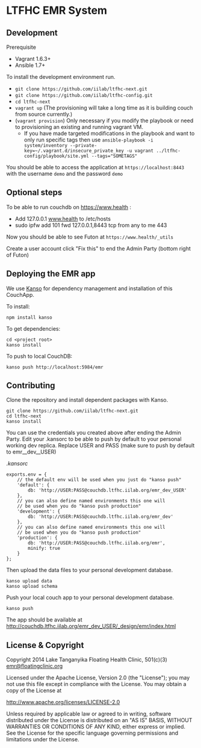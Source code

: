 # LTFHC EMR System


## Development

Prerequisite
  * Vagrant 1.6.3+
  * Ansible 1.7+

To install the development environment run.

  * ```git clone https://github.com/iilab/ltfhc-next.git```
  * ```git clone https://github.com/iilab/ltfhc-config.git```
  * ```cd ltfhc-next```
  * ```vagrant up``` (The provisioning will take a long time as it is building couch from source currently.)
  * (```vagrant provision```) Only necessary if you modify the playbook or need to provisioning an existing and running vagrant VM.
    * If you have made targeted modifications in the playbook and want to only run specific tags then use ```ansible-playbook -i system/inventory --private-key=~/.vagrant.d/insecure_private_key -u vagrant ../ltfhc-config/playbook/site.yml --tags="SOMETAGS"```

You should be able to access the application at ```https://localhost:8443``` with the username ```demo``` and the password ```demo```

## Optional steps

To be able to run couchdb on https://www.health :
 - Add 127.0.0.1 www.health to /etc/hosts
 - sudo ipfw add 101 fwd 127.0.0.1,8443 tcp from any to me 443

Now you should be able to see Futon at ```https://www.health/_utils```

Create a user account click "Fix this" to end the Admin Party (bottom right of Futon)

## Deploying the EMR app

We use [Kanso](http://kan.so) for dependency management and installation of this CouchApp.

To install:

```
npm install kanso
```

To get dependencies:

```
cd <project root>
kanso install
```

To push to local CouchDB:

```
kanso push http://localhost:5984/emr
```

## Contributing

Clone the repository and install dependent packages with Kanso.

```
git clone https://github.com/iilab/ltfhc-next.git
cd ltfhc-next
kanso install
```

You can use the credentials you created above after ending the Admin Party. Edit your .kansorc to be able to push by default to your personal working dev replica. Replace USER and PASS (make sure to push by default to emr__dev__USER)

*.kansorc*

```
exports.env = {
    // the default env will be used when you just do "kanso push"
    'default': {
        db: 'http://USER:PASS@couchdb.ltfhc.iilab.org/emr_dev_USER' 
    },
    // you can also define named environments this one will 
    // be used when you do "kanso push production"
    'development': {
        db: 'http://USER:PASS@couchdb.ltfhc.iilab.org/emr_dev'
    },
    // you can also define named environments this one will 
    // be used when you do "kanso push production"
    'production': {
        db: 'http://USER:PASS@couchdb.ltfhc.iilab.org/emr',
        minify: true
	}
};
```

Then upload the data files to your personal development database.

```
kanso upload data
kanso upload schema
```

Push your local couch app to your personal development database.

```
kanso push
```

The app should be available at http://couchdb.ltfhc.iilab.org/emr_dev_USER/_design/emr/index.html

## License & Copyright

Copyright 2014 Lake Tanganyika Floating Health Clinic, 501(c)(3)  <emr@floatingclinic.org>

Licensed under the Apache License, Version 2.0 (the "License");
you may not use this file except in compliance with the License.
You may obtain a copy of the License at

   http://www.apache.org/licenses/LICENSE-2.0

Unless required by applicable law or agreed to in writing, software
distributed under the License is distributed on an "AS IS" BASIS,
WITHOUT WARRANTIES OR CONDITIONS OF ANY KIND, either express or implied.
See the License for the specific language governing permissions and
limitations under the License.
